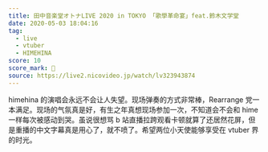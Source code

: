 ```yaml
---
title: 田中音楽堂オトナLIVE 2020 in TOKYO 「歌學革命宴」feat.鈴木文学堂
date: 2020-05-03 18:04:16
tag:
  - live
  - vtuber
  - HIMEHINA
score: 10
score_mark: 🥕
source: https://live2.nicovideo.jp/watch/lv323943874
---
```

himehina 的演唱会永远不会让人失望。现场弹奏的方式非常棒，Rearrange 党一本满足。现场的气氛真是好，有生之年真想现场参加一次，不知道会不会和 hime 一样每次被感动到哭。虽说很想骂 b 站直播拉跨观看卡顿就算了还居然花屏，但是重播的中文字幕真是用心了，就不喷了。希望两位小天使能够享受在 vtuber 界的时光。
